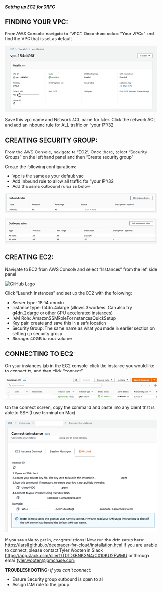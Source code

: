 ##### Setting up EC2 for DRFC

## FINDING YOUR VPC:

From AWS Console, navigate to “VPC”. Once there select “Your VPCs” and find the VPC that is set as default

 ![GitHub Logo](/images/vpc.png)

Save this vpc name and Network ACL name for later.
Click the network ACL and add an inbound rule for ALL traffic on “your IP”/32

## CREATING SECURITY GROUP:

From the AWS Console, navigate to “EC2”. Once there, select “Security Groups” on the left hand panel and then  “Create security group”

Create the following configurations:
*	Vpc is the same as your default vac
*	Add inbound rule to allow all traffic for “your IP”/32
*	Add the same outbound rules as below
 
 ![GitHub Logo](/images/inbound.png)

 ![GitHub Logo](/images/outbound.png)

## CREATING EC2:

Navigate to EC2 from AWS Console and select “Instances” from the left side panel

 ![GitHub Logo](/images/instance.png)

Click “Launch Instances” and set up the EC2 with the following:

*	Server type: 18.04 ubuntu
*	Instance type: G4dn.4xlarge  (allows 3 workers. Can also try g4dn.2xlarge or other GPU accelerated instances)
*	IAM Role: AmazonSSMRoleForInstancesQuickSetup
*	Key pair: create and save this in a safe location
*	Security Group: The same name as what you made in earlier section on setting up security group
*	Storage: 40GB to root volume

## CONNECTING TO EC2:

On your instances tab in the EC2 console, click the instance you would like to connect to, and then click “connect”

![GitHub Logo](/images/ec2.png)

On the connect screen, copy the command and paste into any client that is able to SSH (I use terminal on Mac)

 ![GitHub Logo](/images/connect.png)
 
If you are able to get in, congratulations! Now run the drfc setup here: https://larsll.github.io/deepracer-for-cloud/installation.html
If you are unable to connect, please contact Tyler Wooten in Slack https://app.slack.com/client/T01D8BNK3M4/C01DKU2FWMU or through email tyler.wooten@jpmchase.com

**TROUBLESHOOTING:**
*If you can't connect:*
* Ensure Security group outbound is open to all
* Assign IAM role to the group

